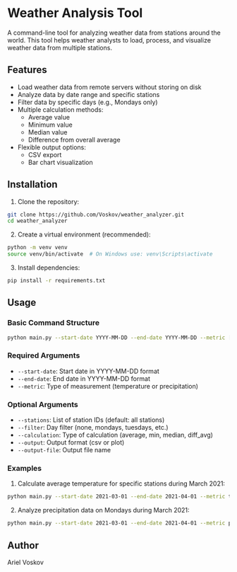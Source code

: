 # Weather Analysis Tool

A command-line tool for analyzing weather data from stations around the world. This tool helps weather analysts to load, process, and visualize weather data from multiple stations.

## Features

- Load weather data from remote servers without storing on disk
- Analyze data by date range and specific stations
- Filter data by specific days (e.g., Mondays only)
- Multiple calculation methods:
  - Average value
  - Minimum value
  - Median value
  - Difference from overall average
- Flexible output options:
  - CSV export
  - Bar chart visualization

## Installation

1. Clone the repository:
```bash
git clone https://github.com/Voskov/weather_analyzer.git
cd weather_analyzer
```

2. Create a virtual environment (recommended):
```bash
python -m venv venv
source venv/bin/activate  # On Windows use: venv\Scripts\activate
```

3. Install dependencies:
```bash
pip install -r requirements.txt
```

## Usage

### Basic Command Structure

```bash
python main.py --start-date YYYY-MM-DD --end-date YYYY-MM-DD --metric [temperature|precipitation] [options]
```

### Required Arguments

- `--start-date`: Start date in YYYY-MM-DD format
- `--end-date`: End date in YYYY-MM-DD format
- `--metric`: Type of measurement (temperature or precipitation)

### Optional Arguments

- `--stations`: List of station IDs (default: all stations)
- `--filter`: Day filter (none, mondays, tuesdays, etc.)
- `--calculation`: Type of calculation (average, min, median, diff_avg)
- `--output`: Output format (csv or plot)
- `--output-file`: Output file name
 
### Examples

1. Calculate average temperature for specific stations during March 2021:
```bash
python main.py --start-date 2021-03-01 --end-date 2021-04-01 --metric temperature --stations ASN00014651 ASN00091109 US1AZPM0160 US1CAMT0046 US1DENC0028 US1IALE0008 US1NYDT0037 --calculation average --output plot
```

2. Analyze precipitation data on Mondays during March 2021:
```bash
python main.py --start-date 2021-03-01 --end-date 2021-04-01 --metric precipitation --filter mondays --calculation diff_avg --output csv
```

## Author

Ariel Voskov
